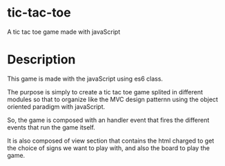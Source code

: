 # tic-tac-toe

A tic tac toe game made with javaScript

# Description

This game is made with the javaScript using es6 class.

The purpose is simply to create a tic tac toe game splited in different modules so that to organize like
the MVC design patternn using the object oriented paradigm with javaScript.

So, the game is composed with an handler event that fires the different events that run the game itself.

It is also composed of view section that contains the html charged to get the choice of signs we want to play with, and also the board
to play the game.